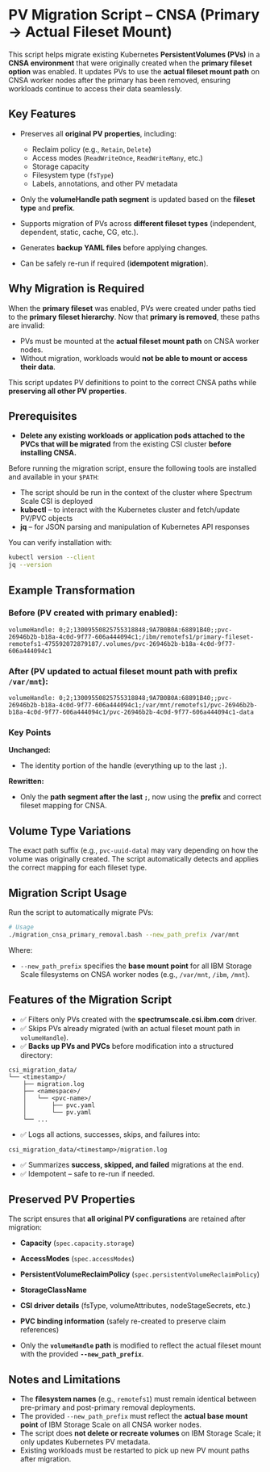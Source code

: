 
# PV Migration Script – CNSA (Primary → Actual Fileset Mount)

This script helps migrate existing Kubernetes **PersistentVolumes (PVs)** in a **CNSA environment** that were originally created when the **primary fileset option** was enabled.
It updates PVs to use the **actual fileset mount path** on CNSA worker nodes after the primary has been removed, ensuring workloads continue to access their data seamlessly.

## Key Features

- Preserves all **original PV properties**, including:
  - Reclaim policy (e.g., `Retain`, `Delete`)
  - Access modes (`ReadWriteOnce`, `ReadWriteMany`, etc.)
  - Storage capacity
  - Filesystem type (`fsType`)
  - Labels, annotations, and other PV metadata

- Only the **volumeHandle path segment** is updated based on the **fileset type** and **prefix**.
- Supports migration of PVs across **different fileset types** (independent, dependent, static, cache, CG, etc.).
- Generates **backup YAML files** before applying changes.
- Can be safely re-run if required (**idempotent migration**).

## Why Migration is Required

When the **primary fileset** was enabled, PVs were created under paths tied to the **primary fileset hierarchy**.
Now that **primary is removed**, these paths are invalid:

- PVs must be mounted at the **actual fileset mount path** on CNSA worker nodes.
- Without migration, workloads would **not be able to mount or access their data**.

This script updates PV definitions to point to the correct CNSA paths while **preserving all other PV properties**.

## Prerequisites

- **Delete any existing workloads or application pods attached to the PVCs that will be migrated** from the existing CSI cluster **before installing CNSA.**

Before running the migration script, ensure the following tools are installed and available in your `$PATH`:

- The script should be run in the context of the cluster where Spectrum Scale CSI is deployed
- **kubectl** – to interact with the Kubernetes cluster and fetch/update PV/PVC objects
- **jq** – for JSON parsing and manipulation of Kubernetes API responses

You can verify installation with:

```bash
kubectl version --client
jq --version
```

## Example Transformation

### Before (PV created with primary enabled):
```text
volumeHandle: 0;2;13009550825755318848;9A7B0B0A:68891B40;;pvc-26946b2b-b18a-4c0d-9f77-606a444094c1;/ibm/remotefs1/primary-fileset-remotefs1-475592072879187/.volumes/pvc-26946b2b-b18a-4c0d-9f77-606a444094c1
```

### After (PV updated to actual fileset mount path with prefix `/var/mnt`):
```text
volumeHandle: 0;2;13009550825755318848;9A7B0B0A:68891B40;;pvc-26946b2b-b18a-4c0d-9f77-606a444094c1;/var/mnt/remotefs1/pvc-26946b2b-b18a-4c0d-9f77-606a444094c1/pvc-26946b2b-4c0d-9f77-606a444094c1-data
```

### Key Points

**Unchanged:**
- The identity portion of the handle (everything up to the last `;`).

**Rewritten:**
- Only the **path segment after the last `;`**, now using the **prefix** and correct fileset mapping for CNSA.

## Volume Type Variations

The exact path suffix (e.g., `pvc-uuid-data`) may vary depending on how the volume was originally created.
The script automatically detects and applies the correct mapping for each fileset type.


## Migration Script Usage

Run the script to automatically migrate PVs:

```bash
# Usage
./migration_cnsa_primary_removal.bash --new_path_prefix /var/mnt
```

Where:

- `--new_path_prefix` specifies the **base mount point** for all IBM Storage Scale filesystems on CNSA worker nodes (e.g., `/var/mnt`, `/ibm`, `/mnt`).

## Features of the Migration Script

- ✅ Filters only PVs created with the **spectrumscale.csi.ibm.com** driver.
- ✅ Skips PVs already migrated (with an actual fileset mount path in `volumeHandle`).
- ✅ **Backs up PVs and PVCs** before modification into a structured directory:

```
csi_migration_data/
└── <timestamp>/
    ├── migration.log
    ├── <namespace>/
    │   └── <pvc-name>/
    │       ├── pvc.yaml
    │       └── pv.yaml
    └── ...
```

- ✅ Logs all actions, successes, skips, and failures into:

```
csi_migration_data/<timestamp>/migration.log
```

- ✅ Summarizes **success, skipped, and failed** migrations at the end.
- ✅ Idempotent – safe to re-run if needed.

## Preserved PV Properties

The script ensures that **all original PV configurations** are retained after migration:

- **Capacity** (`spec.capacity.storage`)
- **AccessModes** (`spec.accessModes`)
- **PersistentVolumeReclaimPolicy** (`spec.persistentVolumeReclaimPolicy`)
- **StorageClassName**
- **CSI driver details** (fsType, volumeAttributes, nodeStageSecrets, etc.)
- **PVC binding information** (safely re-created to preserve claim references)

- Only the **`volumeHandle` path** is modified to reflect the actual fileset mount with the provided **`--new_path_prefix`**.

## Notes and Limitations

- The **filesystem names** (e.g., `remotefs1`) must remain identical between pre-primary and post-primary removal deployments.
- The provided `--new_path_prefix` must reflect the **actual base mount point** of IBM Storage Scale on all CNSA worker nodes.
- The script does **not delete or recreate volumes** on IBM Storage Scale; it only updates Kubernetes PV metadata.
- Existing workloads must be restarted to pick up new PV mount paths after migration.
